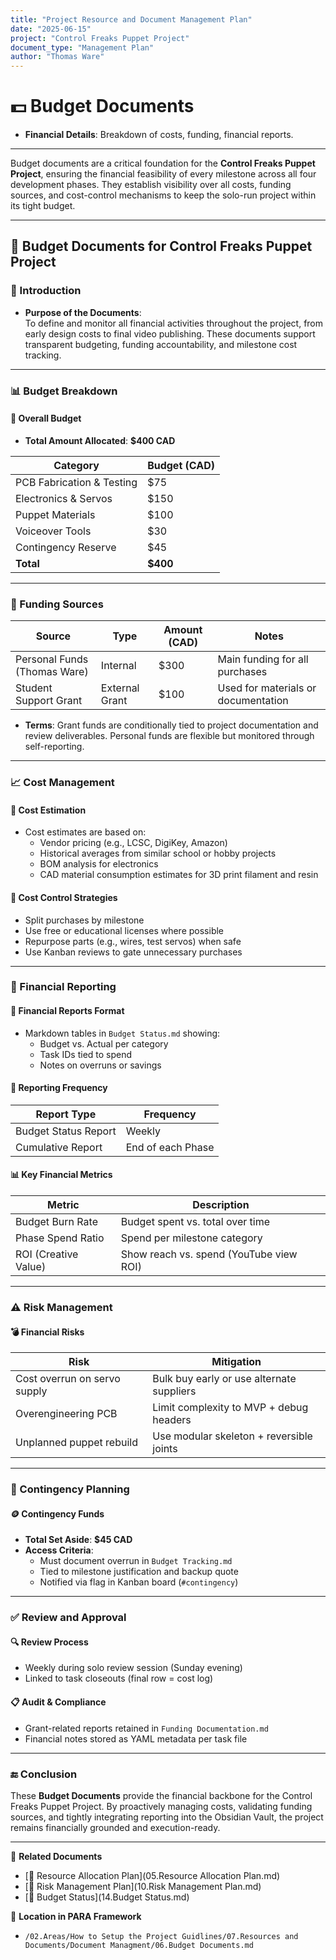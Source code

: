 ```yaml
---
title: "Project Resource and Document Management Plan"
date: "2025-06-15"
project: "Control Freaks Puppet Project"
document_type: "Management Plan"
author: "Thomas Ware"
---
```


# 💵 Budget Documents

- **Financial Details**: Breakdown of costs, funding, financial reports.

---
Budget documents are a critical foundation for the **Control Freaks Puppet Project**, ensuring the financial feasibility of every milestone across all four development phases. They establish visibility over all costs, funding sources, and cost-control mechanisms to keep the solo-run project within its tight budget.

---

## 🧾 Budget Documents for Control Freaks Puppet Project

### 🎯 Introduction

- **Purpose of the Documents**:  
  To define and monitor all financial activities throughout the project, from early design costs to final video publishing. These documents support transparent budgeting, funding accountability, and milestone cost tracking.

---

### 📊 Budget Breakdown

#### 💼 Overall Budget

- **Total Amount Allocated**: **$400 CAD**

| Category                 | Budget (CAD) |
|--------------------------|--------------|
| PCB Fabrication & Testing| $75          |
| Electronics & Servos     | $150         |
| Puppet Materials         | $100         |
| Voiceover Tools          | $30          |
| Contingency Reserve      | $45          |
| **Total**                | **$400**     |

---

### 💸 Funding Sources

| Source                        | Type           | Amount (CAD) | Notes                                 |
|-------------------------------|----------------|--------------|----------------------------------------|
| Personal Funds (Thomas Ware)  | Internal       | $300         | Main funding for all purchases         |
| Student Support Grant         | External Grant | $100         | Used for materials or documentation    |

- **Terms**: Grant funds are conditionally tied to project documentation and review deliverables. Personal funds are flexible but monitored through self-reporting.

---

### 📈 Cost Management

#### 📐 Cost Estimation

- Cost estimates are based on:
  - Vendor pricing (e.g., LCSC, DigiKey, Amazon)
  - Historical averages from similar school or hobby projects
  - BOM analysis for electronics
  - CAD material consumption estimates for 3D print filament and resin

#### 🧮 Cost Control Strategies

- Split purchases by milestone
- Use free or educational licenses where possible
- Repurpose parts (e.g., wires, test servos) when safe
- Use Kanban reviews to gate unnecessary purchases

---

### 📑 Financial Reporting

#### 📂 Financial Reports Format

- Markdown tables in `Budget Status.md` showing:
  - Budget vs. Actual per category
  - Task IDs tied to spend
  - Notes on overruns or savings

#### 📆 Reporting Frequency

| Report Type         | Frequency      |
|---------------------|----------------|
| Budget Status Report| Weekly         |
| Cumulative Report   | End of each Phase |

#### 📊 Key Financial Metrics

| Metric              | Description                            |
|---------------------|----------------------------------------|
| Budget Burn Rate    | Budget spent vs. total over time       |
| Phase Spend Ratio   | Spend per milestone category           |
| ROI (Creative Value)| Show reach vs. spend (YouTube view ROI)|

---

### ⚠️ Risk Management

#### 💣 Financial Risks

| Risk                          | Mitigation                              |
|-------------------------------|------------------------------------------|
| Cost overrun on servo supply  | Bulk buy early or use alternate suppliers|
| Overengineering PCB           | Limit complexity to MVP + debug headers |
| Unplanned puppet rebuild      | Use modular skeleton + reversible joints|

---

### 🧯 Contingency Planning

#### 🪙 Contingency Funds

- **Total Set Aside**: **$45 CAD**
- **Access Criteria**:
  - Must document overrun in `Budget Tracking.md`
  - Tied to milestone justification and backup quote
  - Notified via flag in Kanban board (`#contingency`)

---

### ✅ Review and Approval

#### 🔍 Review Process

- Weekly during solo review session (Sunday evening)
- Linked to task closeouts (final row = cost log)

#### 📋 Audit & Compliance

- Grant-related reports retained in `Funding Documentation.md`
- Financial notes stored as YAML metadata per task file

---

### 🔚 Conclusion

These **Budget Documents** provide the financial backbone for the Control Freaks Puppet Project. By proactively managing costs, validating funding sources, and tightly integrating reporting into the Obsidian Vault, the project remains financially grounded and execution-ready.

---

🔗 **Related Documents**
- [📄 Resource Allocation Plan](05.Resource Allocation Plan.md)
- [📄 Risk Management Plan](10.Risk Management Plan.md)
- [📄 Budget Status](14.Budget Status.md)

📁 **Location in PARA Framework**
- `/02.Areas/How to Setup the Project Guidlines/07.Resources and Documents/Document Managment/06.Budget Documents.md`
